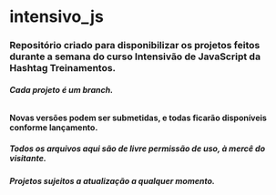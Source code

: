 # intensivo_js
### Repositório criado para disponibilizar os projetos feitos durante a semana do curso Intensivão de JavaScript da Hashtag Treinamentos.
###### **Cada projeto é um branch.**
#### Novas versões podem ser submetidas, e todas ficarão disponíveis conforme lançamento.
##### Todos os arquivos aqui são de livre permissão de uso, à mercê do visitante.
#####
##### Projetos sujeitos a atualização a qualquer momento.
